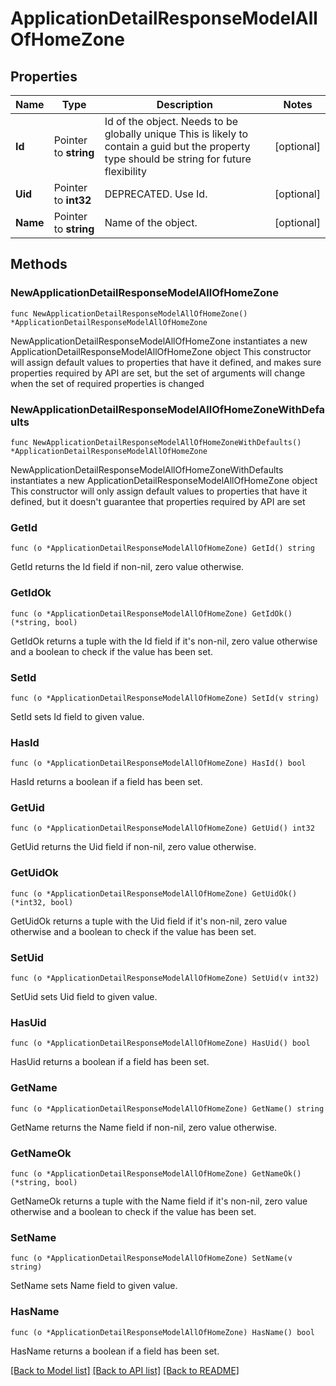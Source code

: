 # ApplicationDetailResponseModelAllOfHomeZone

## Properties

Name | Type | Description | Notes
------------ | ------------- | ------------- | -------------
**Id** | Pointer to **string** | Id of the object. Needs to be globally unique This is likely to contain a guid but the property type should be string for future flexibility | [optional] 
**Uid** | Pointer to **int32** | DEPRECATED. Use Id. | [optional] 
**Name** | Pointer to **string** | Name of the object. | [optional] 

## Methods

### NewApplicationDetailResponseModelAllOfHomeZone

`func NewApplicationDetailResponseModelAllOfHomeZone() *ApplicationDetailResponseModelAllOfHomeZone`

NewApplicationDetailResponseModelAllOfHomeZone instantiates a new ApplicationDetailResponseModelAllOfHomeZone object
This constructor will assign default values to properties that have it defined,
and makes sure properties required by API are set, but the set of arguments
will change when the set of required properties is changed

### NewApplicationDetailResponseModelAllOfHomeZoneWithDefaults

`func NewApplicationDetailResponseModelAllOfHomeZoneWithDefaults() *ApplicationDetailResponseModelAllOfHomeZone`

NewApplicationDetailResponseModelAllOfHomeZoneWithDefaults instantiates a new ApplicationDetailResponseModelAllOfHomeZone object
This constructor will only assign default values to properties that have it defined,
but it doesn't guarantee that properties required by API are set

### GetId

`func (o *ApplicationDetailResponseModelAllOfHomeZone) GetId() string`

GetId returns the Id field if non-nil, zero value otherwise.

### GetIdOk

`func (o *ApplicationDetailResponseModelAllOfHomeZone) GetIdOk() (*string, bool)`

GetIdOk returns a tuple with the Id field if it's non-nil, zero value otherwise
and a boolean to check if the value has been set.

### SetId

`func (o *ApplicationDetailResponseModelAllOfHomeZone) SetId(v string)`

SetId sets Id field to given value.

### HasId

`func (o *ApplicationDetailResponseModelAllOfHomeZone) HasId() bool`

HasId returns a boolean if a field has been set.

### GetUid

`func (o *ApplicationDetailResponseModelAllOfHomeZone) GetUid() int32`

GetUid returns the Uid field if non-nil, zero value otherwise.

### GetUidOk

`func (o *ApplicationDetailResponseModelAllOfHomeZone) GetUidOk() (*int32, bool)`

GetUidOk returns a tuple with the Uid field if it's non-nil, zero value otherwise
and a boolean to check if the value has been set.

### SetUid

`func (o *ApplicationDetailResponseModelAllOfHomeZone) SetUid(v int32)`

SetUid sets Uid field to given value.

### HasUid

`func (o *ApplicationDetailResponseModelAllOfHomeZone) HasUid() bool`

HasUid returns a boolean if a field has been set.

### GetName

`func (o *ApplicationDetailResponseModelAllOfHomeZone) GetName() string`

GetName returns the Name field if non-nil, zero value otherwise.

### GetNameOk

`func (o *ApplicationDetailResponseModelAllOfHomeZone) GetNameOk() (*string, bool)`

GetNameOk returns a tuple with the Name field if it's non-nil, zero value otherwise
and a boolean to check if the value has been set.

### SetName

`func (o *ApplicationDetailResponseModelAllOfHomeZone) SetName(v string)`

SetName sets Name field to given value.

### HasName

`func (o *ApplicationDetailResponseModelAllOfHomeZone) HasName() bool`

HasName returns a boolean if a field has been set.


[[Back to Model list]](../README.md#documentation-for-models) [[Back to API list]](../README.md#documentation-for-api-endpoints) [[Back to README]](../README.md)


